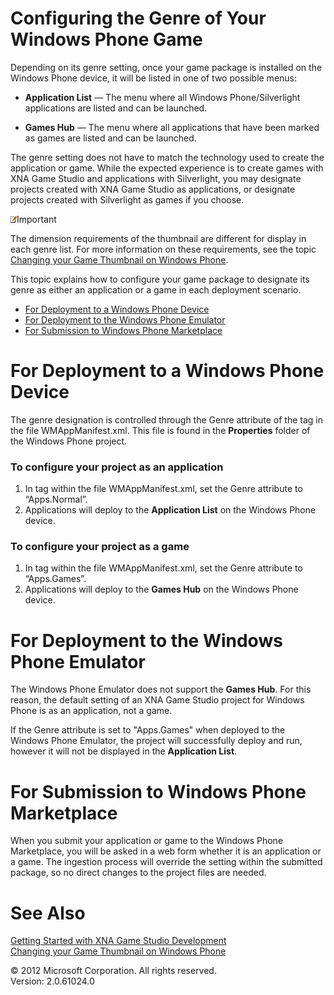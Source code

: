 ﻿

# Configuring the Genre of Your Windows Phone Game

Depending on its genre setting, once your game package is installed on the Windows Phone device, it will be listed in one of two possible menus:

*   **Application List** — The menu where all Windows Phone/Silverlight applications are listed and can be launched.
    
*   **Games Hub** — The menu where all applications that have been marked as games are listed and can be launched.
    

The genre setting does not have to match the technology used to create the application or game. While the expected experience is to create games with XNA Game Studio and applications with Silverlight, you may designate projects created with XNA Game Studio as applications, or designate projects created with Silverlight as games if you choose.

![](note.gif)Important

The dimension requirements of the thumbnail are different for display in each genre list. For more information on these requirements, see the topic [Changing your Game Thumbnail on Windows Phone](UsingXNA_GameIcon_Change.md).

This topic explains how to configure your game package to designate its genre as either an application or a game in each deployment scenario.

*   [For Deployment to a Windows Phone Device](#ID4EWC)
*   [For Deployment to the Windows Phone Emulator](#ID4EAF)
*   [For Submission to Windows Phone Marketplace](#ID4E5F)

# For Deployment to a Windows Phone Device

The genre designation is controlled through the Genre attribute of the <App> tag in the file WMAppManifest.xml. This file is found in the **Properties** folder of the Windows Phone project.

### To configure your project as an application

1.  In <App> tag within the file WMAppManifest.xml, set the Genre attribute to “Apps.Normal”.
2.  Applications will deploy to the **Application List** on the Windows Phone device.

### To configure your project as a game

1.  In <App> tag within the file WMAppManifest.xml, set the Genre attribute to “Apps.Games”.
2.  Applications will deploy to the **Games Hub** on the Windows Phone device.

# For Deployment to the Windows Phone Emulator

The Windows Phone Emulator does not support the **Games Hub**. For this reason, the default setting of an XNA Game Studio project for Windows Phone is as an application, not a game.

If the Genre attribute is set to "Apps.Games" when deployed to the Windows Phone Emulator, the project will successfully deploy and run, however it will not be displayed in the **Application List**.

# For Submission to Windows Phone Marketplace

When you submit your application or game to the Windows Phone Marketplace, you will be asked in a web form whether it is an application or a game. The ingestion process will override the setting within the submitted package, so no direct changes to the project files are needed.

# See Also

[Getting Started with XNA Game Studio Development](Getting_Started.md)  
[Changing your Game Thumbnail on Windows Phone](UsingXNA_GameIcon_Change.md)  

© 2012 Microsoft Corporation. All rights reserved.  
Version: 2.0.61024.0